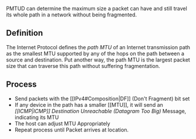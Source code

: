PMTUD can determine the maximum size a packet can have and still travel its whole path in a network without being fragmented.

## Definition
The Internet Protocol defines the _path MTU_ of an Internet transmission path as the smallest MTU supported by any of the hops on the path between a source and destination. Put another way, the path MTU is the largest packet size that can traverse this path without suffering fragmentation.

## Process
- Send packets with the [[IPv4#Composition|DF]] (Don't Fragment) bit set
- If any device in the path has a smaller [[MTU]], it will send an _[[ICMP|ICMP]] Destination Unreachable (Datagram Too Big)_ Message, indicating its MTU
- The host can adjust MTU Appropriately
- Repeat process until Packet arrives at location.
